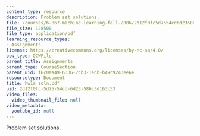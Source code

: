 ```yaml
---
content_type: resource
description: Problem set solutions.
file: /courses/6-867-machine-learning-fall-2006/2d12f0fc5d7554cd6d23586c3d163c53_hw1a_soln.pdf
file_size: 128500
file_type: application/pdf
learning_resource_types:
- Assignments
license: https://creativecommons.org/licenses/by-nc-sa/4.0/
ocw_type: OCWFile
parent_title: Assignments
parent_type: CourseSection
parent_uid: f6c0aa49-6336-7cb3-1ecb-b49c9243ee6e
resourcetype: Document
title: hw1a_soln.pdf
uid: 2d12f0fc-5d75-54cd-6d23-586c3d163c53
video_files:
  video_thumbnail_file: null
video_metadata:
  youtube_id: null
---
```

Problem set solutions.